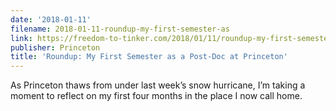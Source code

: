 ```yaml
---
date: '2018-01-11'
filename: 2018-01-11-roundup-my-first-semester-as
link: https://freedom-to-tinker.com/2018/01/11/roundup-my-first-semester-as-a-post-doc-at-princeton/
publisher: Princeton
title: 'Roundup: My First Semester as a Post-Doc at Princeton'
---
```


As Princeton thaws from under last week&#8217;s snow hurricane, I&#8217;m taking a moment to reflect on my first four months in the place I now call home.